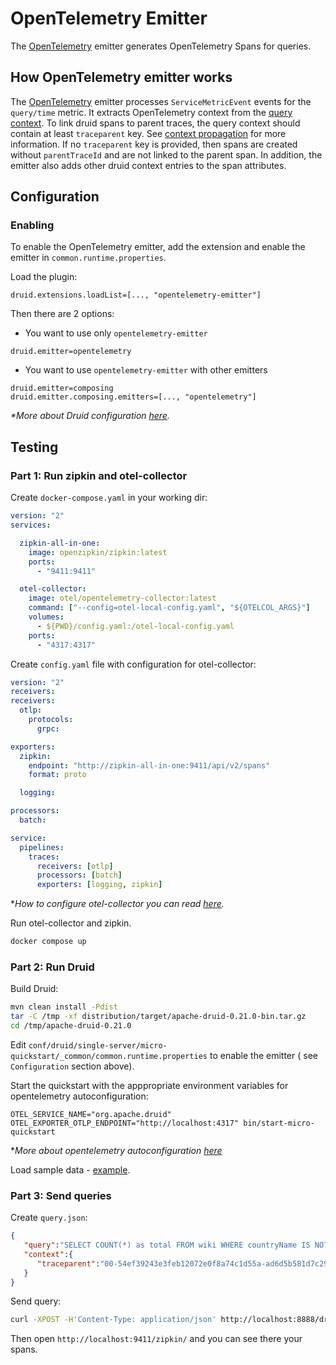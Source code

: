 <!--
  ~ Licensed to the Apache Software Foundation (ASF) under one
  ~ or more contributor license agreements.  See the NOTICE file
  ~ distributed with this work for additional information
  ~ regarding copyright ownership.  The ASF licenses this file
  ~ to you under the Apache License, Version 2.0 (the
  ~ "License"); you may not use this file except in compliance
  ~ with the License.  You may obtain a copy of the License at
  ~
  ~   http://www.apache.org/licenses/LICENSE-2.0
  ~
  ~ Unless required by applicable law or agreed to in writing,
  ~ software distributed under the License is distributed on an
  ~ "AS IS" BASIS, WITHOUT WARRANTIES OR CONDITIONS OF ANY
  ~ KIND, either express or implied.  See the License for the
  ~ specific language governing permissions and limitations
  ~ under the License.
  -->

# OpenTelemetry Emitter

The [OpenTelemetry](https://opentelemetry.io/) emitter generates OpenTelemetry Spans for queries.

## How OpenTelemetry emitter works

The [OpenTelemetry](https://opentelemetry.io/) emitter processes `ServiceMetricEvent` events for the `query/time`
metric. It extracts OpenTelemetry context from
the [query context](https://druid.apache.org/docs/latest/querying/query-context.html). To link druid spans to parent
traces, the query context should contain at least `traceparent` key.
See [context propagation](https://www.w3.org/TR/trace-context/) for more information. If no `traceparent` key is
provided, then spans are created without `parentTraceId` and are not linked to the parent span. In addition, the emitter
also adds other druid context entries to the span attributes.

## Configuration

### Enabling

To enable the OpenTelemetry emitter, add the extension and enable the emitter in `common.runtime.properties`.

Load the plugin:

```properties
druid.extensions.loadList=[..., "opentelemetry-emitter"]
```

Then there are 2 options:

* You want to use only `opentelemetry-emitter`

```properties
druid.emitter=opentelemetry
```

* You want to use `opentelemetry-emitter` with other emitters

```properties
druid.emitter=composing
druid.emitter.composing.emitters=[..., "opentelemetry"]
```

_*More about Druid configuration [here](https://druid.apache.org/docs/latest/configuration/index.html)._

## Testing

### Part 1: Run zipkin and otel-collector

Create `docker-compose.yaml` in your working dir:

```yaml
version: "2"
services:

  zipkin-all-in-one:
    image: openzipkin/zipkin:latest
    ports:
      - "9411:9411"

  otel-collector:
    image: otel/opentelemetry-collector:latest
    command: ["--config=otel-local-config.yaml", "${OTELCOL_ARGS}"]
    volumes:
      - ${PWD}/config.yaml:/otel-local-config.yaml
    ports:
      - "4317:4317"
```

Create `config.yaml` file with configuration for otel-collector:

```yaml
version: "2"
receivers:
receivers:
  otlp:
    protocols:
      grpc:

exporters:
  zipkin:
    endpoint: "http://zipkin-all-in-one:9411/api/v2/spans"
    format: proto

  logging:

processors:
  batch:

service:
  pipelines:
    traces:
      receivers: [otlp]
      processors: [batch]
      exporters: [logging, zipkin]
```

*_How to configure otel-collector you can read [here](https://opentelemetry.io/docs/collector/configuration/)._

Run otel-collector and zipkin.

```bash
docker compose up
```

### Part 2: Run Druid

Build Druid:

```bash
mvn clean install -Pdist
tar -C /tmp -xf distribution/target/apache-druid-0.21.0-bin.tar.gz
cd /tmp/apache-druid-0.21.0
```

Edit `conf/druid/single-server/micro-quickstart/_common/common.runtime.properties` to enable the emitter (
see `Configuration` section above).

Start the quickstart with the apppropriate environment variables for opentelemetry autoconfiguration:

```
OTEL_SERVICE_NAME="org.apache.druid" OTEL_EXPORTER_OTLP_ENDPOINT="http://localhost:4317" bin/start-micro-quickstart
```

*_More about opentelemetry
autoconfiguration [here](https://github.com/open-telemetry/opentelemetry-java/tree/main/sdk-extensions/autoconfigure)_

Load sample data - [example](https://druid.apache.org/docs/latest/tutorials/index.html#step-4-load-data).

### Part 3: Send queries

Create `query.json`:

```json
{
   "query":"SELECT COUNT(*) as total FROM wiki WHERE countryName IS NOT NULL",
   "context":{
      "traceparent":"00-54ef39243e3feb12072e0f8a74c1d55a-ad6d5b581d7c29c1-01"
   }
}
```

Send query:

```bash
curl -XPOST -H'Content-Type: application/json' http://localhost:8888/druid/v2/sql/ -d @query.json
```

Then open `http://localhost:9411/zipkin/` and you can see there your spans.